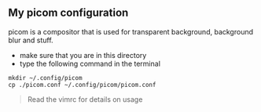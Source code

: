 My picom configuration
----------------------

picom is a compositor that is used for transparent background, background
blur and stuff.

* make sure that you are in this directory
* type the following command in the terminal

```
mkdir ~/.config/picom
cp ./picom.conf ~/.config/picom/picom.conf
```

> Read the vimrc for details on usage
